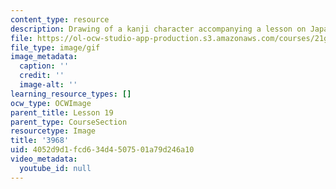 ```yaml
---
content_type: resource
description: Drawing of a kanji character accompanying a lesson on Japanese.
file: https://ol-ocw-studio-app-production.s3.amazonaws.com/courses/21g-504-japanese-iv-spring-2009/4052d9d1fcd634d4507501a79d246a10_3968.gif
file_type: image/gif
image_metadata:
  caption: ''
  credit: ''
  image-alt: ''
learning_resource_types: []
ocw_type: OCWImage
parent_title: Lesson 19
parent_type: CourseSection
resourcetype: Image
title: '3968'
uid: 4052d9d1-fcd6-34d4-5075-01a79d246a10
video_metadata:
  youtube_id: null
---
```

